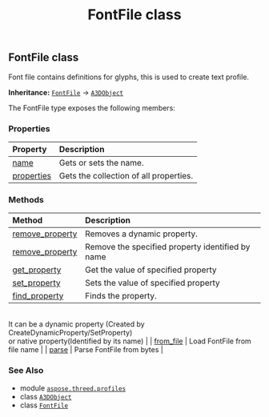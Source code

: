 ﻿---
title: FontFile class
second_title: Aspose.3D for Python via .NET API References
description: 
type: docs
weight: 50
url: /aspose.threed.profiles/fontfile/
is_root: false
---

## FontFile class

Font file contains definitions for glyphs, this is used to create text profile.



**Inheritance:** [`FontFile`](/3d/python-net/aspose.threed.profiles/fontfile) → 
[`A3DObject`](/3d/python-net/aspose.threed/a3dobject)



The FontFile type exposes the following members:

### Properties
| Property | Description |
| :- | :- |
| [name](/3d/python-net/aspose.threed.profiles/fontfile/name) | Gets or sets the name. |
| [properties](/3d/python-net/aspose.threed.profiles/fontfile/properties) | Gets the collection of all properties. |


### Methods
| Method | Description |
| :- | :- |
| [remove_property](/3d/python-net/aspose.threed.profiles/fontfile/remove_property/#aspose.threed.Property) | Removes a dynamic property. |
| [remove_property](/3d/python-net/aspose.threed.profiles/fontfile/remove_property/#str) | Remove the specified property identified by name |
| [get_property](/3d/python-net/aspose.threed.profiles/fontfile/get_property/#str) | Get the value of specified property |
| [set_property](/3d/python-net/aspose.threed.profiles/fontfile/set_property/#str-any) | Sets the value of specified property |
| [find_property](/3d/python-net/aspose.threed.profiles/fontfile/find_property/#str) | Finds the property.<br/>It can be a dynamic property (Created by CreateDynamicProperty/SetProperty) <br/>or native property(Identified by its name) |
| [from_file](/3d/python-net/aspose.threed.profiles/fontfile/from_file/#str) | Load FontFile from file name |
| [parse](/3d/python-net/aspose.threed.profiles/fontfile/parse/#bytes) | Parse FontFile from bytes |



### See Also
* module [`aspose.threed.profiles`](..)
* class [`A3DObject`](/3d/python-net/aspose.threed/a3dobject)
* class [`FontFile`](/3d/python-net/aspose.threed.profiles/fontfile)
